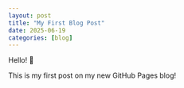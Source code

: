 ```yaml
---
layout: post
title: "My First Blog Post"
date: 2025-06-19
categories: [blog]
---
```


Hello! 👋

This is my first post on my new GitHub Pages blog!
